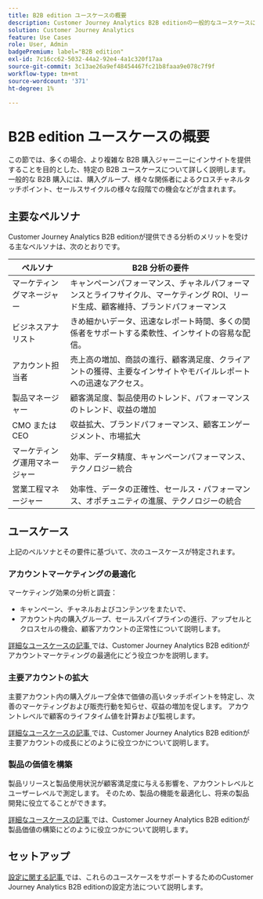 ```yaml
---
title: B2B edition ユースケースの概要
description: Customer Journey Analytics B2B editionの一般的なユースケースについて説明します
solution: Customer Journey Analytics
feature: Use Cases
role: User, Admin
badgePremium: label="B2B edition"
exl-id: 7c16cc62-5032-44a2-92e4-4a1c320f17aa
source-git-commit: 3c13ae26a9ef48454467fc21b8faaa9e078c7f9f
workflow-type: tm+mt
source-wordcount: '371'
ht-degree: 1%

---
```


# B2B edition ユースケースの概要

この節では、多くの場合、より複雑な B2B 購入ジャーニーにインサイトを提供することを目的とした、特定の B2B ユースケースについて詳しく説明します。 一般的な B2B 購入には、購入グループ、様々な関係者によるクロスチャネルタッチポイント、セールスサイクルの様々な段階での機会などが含まれます。


## 主要なペルソナ

Customer Journey Analytics B2B editionが提供できる分析のメリットを受ける主なペルソナは、次のとおりです。

| ペルソナ | B2B 分析の要件 |
|---|---|
| マーケティングマネージャー | キャンペーンパフォーマンス、チャネルパフォーマンスとライフサイクル、マーケティング ROI、リード生成、顧客維持、ブランドパフォーマンス |
| ビジネスアナリスト | きめ細かいデータ、迅速なレポート時間、多くの関係者をサポートする柔軟性、インサイトの容易な配信。 |
| アカウント担当者 | 売上高の増加、商談の進行、顧客満足度、クライアントの獲得、主要なインサイトやモバイルレポートへの迅速なアクセス。 |
| 製品マネージャー | 顧客満足度、製品使用のトレンド、パフォーマンスのトレンド、収益の増加 |
| CMO または CEO | 収益拡大、ブランドパフォーマンス、顧客エンゲージメント、市場拡大 |
| マーケティング運用マネージャー | 効率、データ精度、キャンペーンパフォーマンス、テクノロジー統合 |
| 営業工程マネージャー | 効率性、データの正確性、セールス・パフォーマンス、オポチュニティの進展、テクノロジーの統合 |


## ユースケース

上記のペルソナとその要件に基づいて、次のユースケースが特定されます。

### アカウントマーケティングの最適化

マーケティング効果の分析と調査：

- キャンペーン、チャネルおよびコンテンツをまたいで、
- アカウント内の購入グループ、セールスパイプラインの進行、アップセルとクロスセルの機会、顧客アカウントの正常性について説明します。

[ 詳細なユースケースの記事 ](optimize-account-marketing.md) では、Customer Journey Analytics B2B editionがアカウントマーケティングの最適化にどう役立つかを説明します。

### 主要アカウントの拡大

主要アカウント内の購入グループ全体で価値の高いタッチポイントを特定し、次善のマーケティングおよび販売行動を知らせ、収益の増加を促します。 アカウントレベルで顧客のライフタイム値を計算および監視します。

[ 詳細なユースケースの記事 ](grow-key-accounts.md) では、Customer Journey Analytics B2B editionが主要アカウントの成長にどのように役立つかについて説明します。

### 製品の価値を構築

製品リリースと製品使用状況が顧客満足度に与える影響を、アカウントレベルとユーザーレベルで測定します。 そのため、製品の機能を最適化し、将来の製品開発に役立てることができます。

[ 詳細なユースケースの記事 ](build-product-value.md) では、Customer Journey Analytics B2B editionが製品価値の構築にどのように役立つかについて説明します。


## セットアップ

[ 設定に関する記事 ](setup.md) では、これらのユースケースをサポートするためのCustomer Journey Analytics B2B editionの設定方法について説明します。

